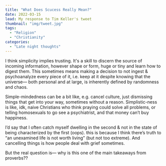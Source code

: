 ```yaml
---
title: "What Does Scucess Really Mean?"
date: 2022-03-15
lead: My response to Tim Keller's tweet
thumbnail: "img/tweet.jpg"
tags:
  - "Religion"
  - "Christianity"
categories:
  - "Late night thoughts"
---
```


I think simplicity implies trusting. It's a skill to discern the source of incoming information, however shape or form, huge or tiny and learn how to digest them. This sometimes means making a decision to not ingest & psychoanalyze every piece of it, i.e. keep at it despite knowing that the universe— both personal and at large, is inherently defined by randomness and chaos.

Simple-mindedness can be a bit like, e.g. cancel culture, just dismissing things that get into your way, sometimes without a reason. Simplistic-ness is like, idk, naive Christians who think praying could solve all problems, or telling homosexuals to go see a psychiatrist, and that money can’t buy happiness.

I’d say that I often catch myself dwelling in the second & not in the state of being characterized by the first (oops). this is because I think there’s truth to “an unexamined life is not worth living” (but not too extreme). And cancelling things is how people deal with grief sometimes.

But the real question is— why is this one of the main takeaways from proverbs??